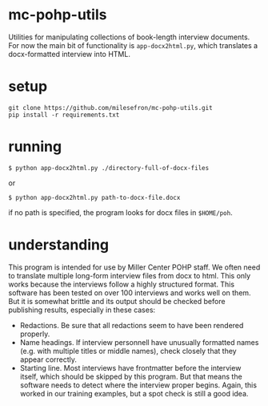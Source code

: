# mc-pohp-utils
Utilities for manipulating collections of book-length interview documents.  For now the main bit of functionality is `app-docx2html.py`, which translates a docx-formatted interview into HTML.

# setup
```
git clone https://github.com/milesefron/mc-pohp-utils.git
pip install -r requirements.txt
```

# running
`$ python app-docx2html.py ./directory-full-of-docx-files`

or

`$ python app-docx2html.py path-to-docx-file.docx`

if no path is specified, the program looks for docx files in `$HOME/poh`.

# understanding
This program is intended for use by Miller Center POHP staff.  We often need to translate multiple long-form interview files from docx to html.  This only works because the interviews follow a highly structured format.  This software has been tested on over 100 interviews and works well on them.  But it is somewhat brittle and its output should be checked before publishing results, especially in these cases:
* Redactions. Be sure that all redactions seem to have been rendered properly.
* Name headings.  If interview personnell have unusually formatted names (e.g. with multiple titles or middle names), check closely that they appear correctly.
* Starting line.  Most interviews have frontmatter before the interview itself, which should be skipped by this program.  But that means the software needs to detect where the interview proper begins.  Again, this worked in our training examples, but a spot check is still a good idea.

